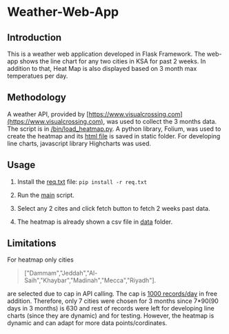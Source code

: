 # Weather-Web-App

## Introduction
This is a weather web application developed in Flask Framework. The web-app shows the line chart for any two cities in KSA for past 2 weeks. In addition to that, Heat Map is also displayed based on 3 month max temperatues per day. 

## Methodology
A weather API, provided by [https://www.visualcrossing.com](https://www.visualcrossing.com), was used to collect the 3 months data. The script is in [/bin/load_heatmap.py](https://github.com/DaBaap/Weather-Web-App/blob/main/weather_app/bin/load_heatmap.py). A python library, Folium, was used to create the heatmap and its [html file](https://github.com/DaBaap/Weather-Web-App/blob/main/weather_app/static/heatmap.html) is saved in static folder. For developing line charts, javascript library Highcharts was used. 

## Usage
1. Install the [req.txt](https://github.com/DaBaap/Weather-Web-App/blob/main/req.txt) file:
    ```pip install -r req.txt```

2. Run the [main](https://github.com/DaBaap/Weather-Web-App/blob/main/weather_app/main.py) script.
3. Select any 2 cites and click fetch button to fetch 2 weeks past data.
4. The heatmap is already shown a csv file in [data](https://github.com/DaBaap/Weather-Web-App/tree/main/weather_app/data) folder.

## Limitations
For heatmap only cities 
> ["Dammam","Jeddah","Al-Saih","Khaybar","Madinah","Mecca","Riyadh"].

are selected due to cap in API calling. The cap is [1000 records/day](https://www.visualcrossing.com/weather-data-editions) in free addition. Therefore, only 7 cities were chosen for 3 months since 7*90(90 days in 3 months) is 630 and rest of records were left for developing line charts (since they are dynamic) and for testing. However, the heatmap is dynamic and can adapt for more data points/cordinates. 
